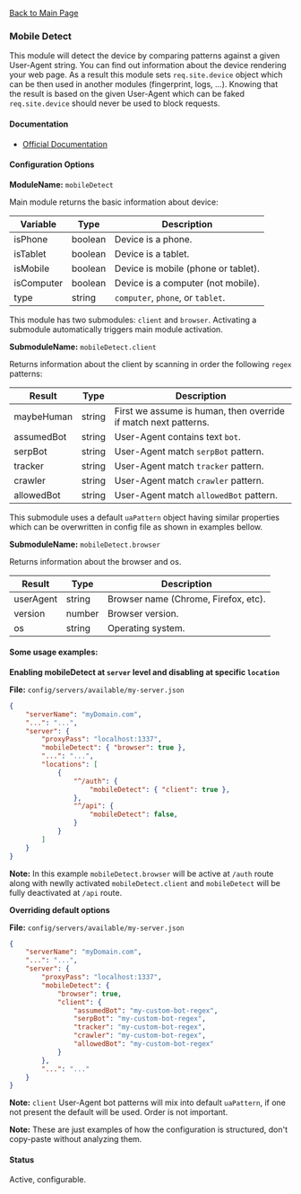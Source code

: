 [Back to Main Page](https://github.com/SorinGFS/webaccess#configuration)

### Mobile Detect

This module will detect the device by comparing patterns against a given User-Agent string. You can find out information about the device rendering your web page. As a result this module sets `req.site.device` object which can be then used in another modules (fingerprint, logs, ...). Knowing that the result is based on the given User-Agent which can be faked `req.site.device` should never be used to block requests.

#### Documentation

- [Official Documentation](https://github.com/hgoebl/mobile-detect.js/)

#### Configuration Options

**ModuleName:** `mobileDetect`

Main module returns the basic information about device:

| Variable   | Type    | Description                             |
| ---------- | ------- | --------------------------------------- |
| isPhone    | boolean | Device is a phone.                      |
| isTablet   | boolean | Device is a tablet.                     |
| isMobile   | boolean | Device is mobile (phone or tablet).     |
| isComputer | boolean | Device is a computer (not mobile).      |
| type       | string  | `computer`, `phone`, or `tablet`.       |

This module has two submodules: `client` and `browser`. Activating a submodule automatically triggers main module activation. 

**SubmoduleName:** `mobileDetect.client`

Returns information about the client by scanning in order the following `regex` patterns:

| Result     | Type   | Description                                                     |
| ---------- | ------ | --------------------------------------------------------------- |
| maybeHuman | string | First we assume is human, then override if match next patterns. |
| assumedBot | string | User-Agent contains text `bot`.                                 |
| serpBot    | string | User-Agent match `serpBot` pattern.                             |
| tracker    | string | User-Agent match `tracker` pattern.                             |
| crawler    | string | User-Agent match `crawler` pattern.                             |
| allowedBot | string | User-Agent match `allowedBot` pattern.                          |

This submodule uses a default `uaPattern` object having similar properties which can be overwritten in config file as shown in examples bellow.

**SubmoduleName:** `mobileDetect.browser`

Returns information about the browser and os.

| Result    | Type   | Description                          |
| --------- | ------ | ------------------------------------ |
| userAgent | string | Browser name (Chrome, Firefox, etc). |
| version   | number | Browser version.                     |
| os        | string | Operating system.                    |

#### Some usage examples:

**Enabling mobileDetect at `server` level and disabling at specific `location`**

**File:** `config/servers/available/my-server.json`

```json
{
    "serverName": "myDomain.com",
    "...": "...",
    "server": {
        "proxyPass": "localhost:1337",
        "mobileDetect": { "browser": true },
        "...": "...",
        "locations": [
            {
                "^/auth": {
                    "mobileDetect": { "client": true },
                },
                "^/api": {
                    "mobileDetect": false,
                }
            }
        ]
    }
}
```
**Note:** In this example `mobileDetect.browser` will be active at `/auth` route along with newlly activated `mobileDetect.client` and `mobileDetect` will be fully deactivated at `/api` route.

**Overriding default options**

**File:** `config/servers/available/my-server.json`

```json
{
    "serverName": "myDomain.com",
    "...": "...",
    "server": {
        "proxyPass": "localhost:1337",
        "mobileDetect": {
            "browser": true,
            "client": {
                "assumedBot": "my-custom-bot-regex",
                "serpBot": "my-custom-bot-regex",
                "tracker": "my-custom-bot-regex",
                "crawler": "my-custom-bot-regex",
                "allowedBot": "my-custom-bot-regex"
            }
        },
        "...": "..."
    }
}
```
**Note:** `client` User-Agent bot patterns will mix into default `uaPattern`, if one not present the default will be used. Order is not important.

**Note:** These are just examples of how the configuration is structured, don't copy-paste without analyzing them.

#### Status

Active, configurable.